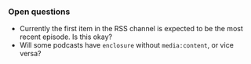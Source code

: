 
### Open questions

  - Currently the first item in the RSS channel is expected to be the most recent episode.  Is this okay?
  - Will some podcasts have `enclosure` without `media:content`, or vice versa?
